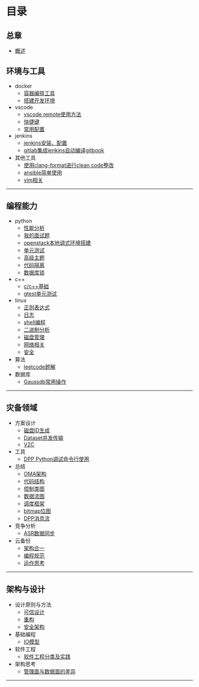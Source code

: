 # 目录

## 总章

- [概述](README.md)

## 环境与工具

- docker
  - [容器编排工具](devops/docker/docker-compose.md)
  - [搭建开发环境](devops/docker/docker_env.md)
- vscode
  - [vscode remote使用方法](devops/vscode/remote.md)
  - [快捷键](devops/vscode/keymap.md)
  - [常用配置](devops/vscode/config.md)
- jenkins
  - [jenkins安装、配置](devops/jenkins.md)
  - [gitlab集成jenkins自动编译gitbook](devops/jenkins_gitbook.md)
- 其他工具
  - [使用clang-format进行clean code整改](devops/tools/clang-format.md)
  - [ansible简单使用](devops/ansible.md)
  - [vim相关](devops/tools/vim.md)

---

## 编程能力

- python
  - [性能分析](python/perf_analyze.md)
  - [我的面试题](python/interview.md)
  - [openstack本地调式环境搭建](python/dev-env.md)
  - [单元测试](python/ut.md)
  - [高级主题](python/advanced_topics.md)
  - [代码隔离](python/code-isolation.md)
  - [数据库锁](python/database-lock.md)
- c++
  - [c/c++基础](c++/base.md)
  - [gtest单元测试](c++/ut.md)
- linux
  - [正则表达式](linux/regex.md)
  - [日志](linux/log.md)
  - [shell编程](linux/shell.md)
  - [二进制分析](linux/binary.md)
  - [磁盘管理](linux/disk.md)
  - [网络相关](linux/network.md)
  - [安全](linux/security.md)
- 算法
  - [leetcode题解](algorithm/leetcode.md)
- 数据库
  - [Gaussdb常用操作](database/database-operation.md)

---

## 灾备领域

- 方案设计
  - [磁盘ID生成](hdrs/disk_id.md)
  - [Dataset并发传输](hdrs/concurrent_send.md)
  - [V2C](hdrs/v2c.md)
- 工具
  - [DPP Python调试命令行使用](hdrs/debug_client.md)
- 总结
  - [OMA架构](hdrs/architecture.md)
  - [代码结构](hdrs/code_structure.md)
  - [控制类图](hdrs/control_diagram.md)
  - [数据流图](hdrs/data_diagram.md)
  - [调度框架](hdrs/schedule_frame.md)
  - [bitmap位图](hdrs/bitmap.md)
  - [DPP消息流](hdrs/dpp.md)
- 竞争分析
  - [ASR数据同步](hdrs/asr_data_sync.md)
- 云备份
  - [架构合一](cbs/unify.md)
  - [编程规范](cbs/coding-rule.md)
  - [运作思考](cbs/team-thought.md)

---

## 架构与设计

- 设计原则与方法
  - [可信设计](arch/design.md)
  - [重构](arch/refactor.md)
  - [安全架构](arch/security.md)
- 基础编程
  - [IO模型](design/io.md)
- 软件工程
  - [软件工程分类及实践](design/software_engineering.md)
- 架构思考
  - [管理面与数据面的差异](design/control_data.md)
---

